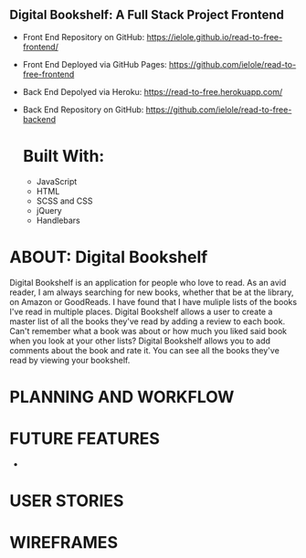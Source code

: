 ## Digital Bookshelf: A Full Stack Project Frontend
* Front End Repository on GitHub:
  <https://ielole.github.io/read-to-free-frontend/>
* Front End Deployed via GitHub Pages:
  <https://github.com/ielole/read-to-free-frontend>
* Back End Depolyed via Heroku:
  <https://read-to-free.herokuapp.com/>
* Back End Repository on GitHub:
  <https://github.com/ielole/read-to-free-backend>

  # Built With:
    * JavaScript
    * HTML
    * SCSS and CSS
    * jQuery
    * Handlebars

# ABOUT: Digital Bookshelf
Digital Bookshelf is an application for people who love to read. As an avid reader, I am always searching for new books, whether that be at the library, on Amazon or GoodReads. I have found that I have muliple lists of the books I've read in multiple places. Digital Bookshelf allows a user to create a master list of all the books they've read by adding a review to each book. Can't remember what a book was about or how much you liked said book when you look at your other lists? Digital Bookshelf allows you to add comments about the book and rate it. You can see all the books they've read by viewing your bookshelf.

# PLANNING AND WORKFLOW

# FUTURE FEATURES
  *

# USER STORIES

# WIREFRAMES
